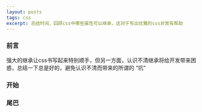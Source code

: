 ```yaml
---
layout: posts
tags: css
excerpt: 总结时间，回顾css中哪些属性可以继承，这对于写出优雅的css非常有帮助
---
```

### 前言
强大的继承让css书写起来特别顺手，但另一方面，认识不清继承将给开发带来困惑，总结一下总是好的，避免认识不清而带来的所谓的 “坑”
### 开始
### 尾巴